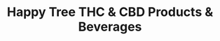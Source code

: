 ---
title: "Happy Tree THC & CBD Products & Beverages"
url: /little-canada/happy-tree-thc-and-cbd-products-and-beverages/
shop: cannabis
---